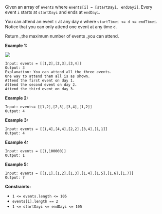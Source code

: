 Given an array of `events` where `events[i] = [startDayi, endDayi]`. Every
event `i` starts at `startDayi` and ends at `endDayi`.

You can attend an event `i` at any day `d` where `startTimei <= d <=
endTimei`. Notice that you can only attend one event at any time `d`.

Return _the maximum number of events  _you can attend.



**Example 1:**

![](https://assets.leetcode.com/uploads/2020/02/05/e1.png)

    
    
    Input: events = [[1,2],[2,3],[3,4]]
    Output: 3
    Explanation: You can attend all the three events.
    One way to attend them all is as shown.
    Attend the first event on day 1.
    Attend the second event on day 2.
    Attend the third event on day 3.
    

**Example 2:**

    
    
    Input: events= [[1,2],[2,3],[3,4],[1,2]]
    Output: 4
    

**Example 3:**

    
    
    Input: events = [[1,4],[4,4],[2,2],[3,4],[1,1]]
    Output: 4
    

**Example 4:**

    
    
    Input: events = [[1,100000]]
    Output: 1
    

**Example 5:**

    
    
    Input: events = [[1,1],[1,2],[1,3],[1,4],[1,5],[1,6],[1,7]]
    Output: 7
    



**Constraints:**

  * `1 <= events.length <= 105`
  * `events[i].length == 2`
  * `1 <= startDayi <= endDayi <= 105`

